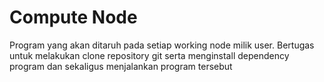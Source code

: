 Compute Node
========================

Program yang akan ditaruh pada setiap working node milik user. Bertugas untuk melakukan clone repository git serta menginstall dependency program dan sekaligus menjalankan program tersebut
